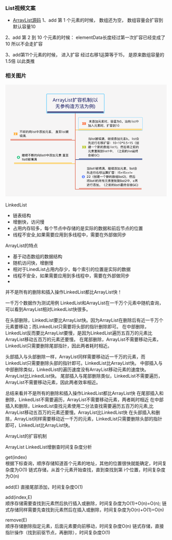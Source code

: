 ### List视频文案
- [ArrayList源码](/Code-Video/src/main/java/com/video/javaOutline/conllection/list/ArrayList.java)
1、add 第 1 个元素的时候，
数组还为空，
数组容量会扩容到默认容量10

2、add 第 2 到 10 个元素的时候：
elementData长度经过第一次扩容已经变成了10
所以不会走扩容

3、add第11个元素的时候，
进入扩容
经过右移1运算等于15，
是原来数组容量的1.5倍
以此类推


### 相关图片
![img_1.png](image/img.png)


LinkedList
- 链表结构
- 增删快，访问慢
- 占用内存较多，每个节点中存储的是实际的数据和前后节点的位置
- 线程不安全,如果需要应用到多线程中，需要在外部做同步



ArrayList的特点
- 基于动态数组的数据结构
- 随机访问快，增删慢
- 相对于LinedList占用内存少，每个索引的位置是实际的数据
- 线程不安全，如果需要应用到多线程中，需要在外部做同步
- 
并不是所有的删除和插入操作LinkedList都比ArrayList快！

一千万个数据作为测试用例
LinkedList和ArrayList在一千万个元素中随机查询，可以看到ArrayList相对LinkedList快很多。

在头部删除，LinkedList要比ArrayList快。因为ArrayList在删除后有近一千万个元素要移动；而LinkedList只需要将头部的指针删除即可。
在中部删除， LinkedList反而要比ArrayList要慢，是因为LinkedList遍历五百万的元素比ArrayList移动五百万的元素还要慢。
在尾部删除，ArrayList不需要移动元素，LinkedList只需要删除尾部指针，因此两者耗时相近。

头部插入与头部删除一样，ArrayList同样需要移动近一千万的元素，而LinkedList只需要删除头部的指针即可。LinkedList比ArrayList快。
中部插入与中部删除类似，LinkedList的遍历速度没有ArrayList移动元素的速度快。ArrayList比LinkedList快。
尾部插入与尾部删除类似，LinkedList不需要遍历，ArrayList不需要移动元素，因此两者效率相近。

总结来看并不是所有的删除和插入操作LinkedList都比ArrayList快
在尾部插入和删除，LinkedList不需要遍历，ArrayList不需要移动元素，两者耗时相近
在中部插入和删除，LinkedList查找元素使用二分法查找需要遍历五百万的元素,比ArrayList移动五百万的元素还要慢。ArrayList比LinkedList快
在头部插入和删除，ArrayList同样需要移动近一千万的元素，LinkedList只需要删除头部的指针即可，LinkedList比ArrayList快。

















ArrayList的扩容机制



ArrayList LinkedList增删查时间复杂度分析


get(index)  
根据下标查询，顺序存储知道首个元素的地址，其他的位置很快就能确定，时间复杂度为O(1)
链式存储，从首个元素开始查找，直到查找到第 i个位置，时间复杂度为O(n)

add(E)  直接尾部添加，时间复杂度O(1)

add(index,E)  
顺序存储需要查找到元素然后执行插入或删除，时间复杂度为O(1)+O(n)=O(n);
链式存储同样需要先查找到元素然后在插入或删除，时间复杂度为O(n)+O(1)=O(n)

remove(E)  
顺序存储删除指定元素，后面元素要向前移动，时间复杂度O(n)
链式存储，直接 指针操作（找到前驱节点，再删除），时间复杂度O(1)





